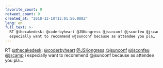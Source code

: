 ```yaml
---
favorite_count: 0
retweet_count: 0
created_at: "2018-12-10T12:01:50.000Z"
lang: en
full_text: >-
  RT @thecakedesk: @coderbyheart @JSKongress @jsunconf @jsconfeu @jscamp i
  especially want to recommend @jsunconf because as attendee you pla…
---
```


RT [@thecakedesk](https://twitter.com/thecakedesk):
[@coderbyheart](https://twitter.com/coderbyheart)
[@JSKongress](https://twitter.com/JSKongress)
[@jsunconf](https://twitter.com/jsunconf)
[@jsconfeu](https://twitter.com/jsconfeu) [@jscamp](https://twitter.com/jscamp)
i especially want to recommend @jsunconf because as attendee you pla…
